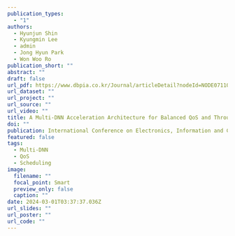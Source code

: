 ```yaml
---
publication_types:
  - "1"
authors:
  - Hyunjun Shin
  - Kyungmin Lee
  - admin
  - Jong Hyun Park
  - Won Woo Ro
publication_short: ""
abstract: ""
draft: false
url_pdf: https://www.dbpia.co.kr/Journal/articleDetail?nodeId=NODE07110631
url_dataset: ""
url_project: ""
url_source: ""
url_video: ""
title: A Multi-DNN Acceleration Architecture for Balanced QoS and Throughput
doi: ""
publication: International Conference on Electronics, Information and Communication (ICEIC)
featured: false
tags:
  - Multi-DNN
  - QoS
  - Scheduling
image:
  filename: ""
  focal_point: Smart
  preview_only: false
  caption: ""
date: 2024-03-01T03:37:37.036Z
url_slides: ""
url_poster: ""
url_code: ""
---
```

